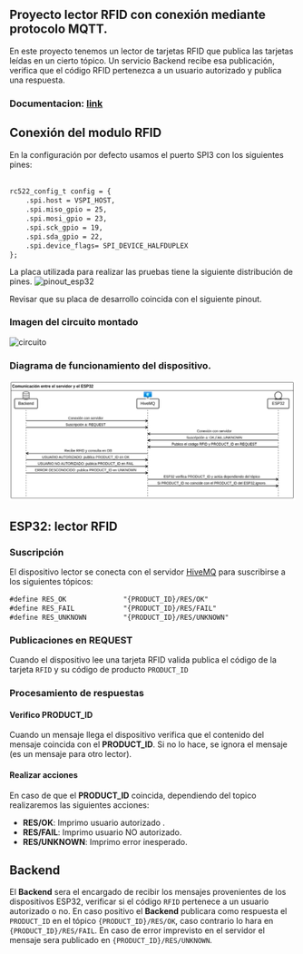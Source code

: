 ## Proyecto lector RFID con conexión mediante protocolo MQTT.

En este proyecto tenemos un lector de tarjetas RFID que publica las tarjetas leídas en un cierto tópico. Un servicio Backend recibe esa publicación, verifica que el código RFID pertenezca a un usuario autorizado y publica una respuesta.

### Documentacion: [link](https://exquisite-kangaroo-2adbdb.netlify.app/files.html)

## Conexión del modulo RFID    

En la configuración por defecto usamos el puerto SPI3 con los siguientes pines:
```

rc522_config_t config = {
    .spi.host = VSPI_HOST,
    .spi.miso_gpio = 25,
    .spi.mosi_gpio = 23, 
    .spi.sck_gpio = 19,
    .spi.sda_gpio = 22,
    .spi.device_flags= SPI_DEVICE_HALFDUPLEX
};
```

La placa utilizada para realizar las pruebas tiene la siguiente distribución de pines.
![pinout_esp32](./imgs/esp32_pinout.jpg)


Revisar que su placa de desarrollo coincida con el siguiente pinout.



### Imagen del circuito montado

![circuito](./imgs/circuito.jpg)





### Diagrama de funcionamiento del dispositivo.

![diagrama](./imgs/diagrama.png)







## ESP32: lector RFID




### Suscripción

El dispositivo lector se conecta con el servidor [HiveMQ](https://www.hivemq.com/) para suscribirse a los siguientes tópicos:

```
#define RES_OK              "{PRODUCT_ID}/RES/OK"
#define RES_FAIL            "{PRODUCT_ID}/RES/FAIL"
#define RES_UNKNOWN         "{PRODUCT_ID}/RES/UNKNOWN"
```
 
### Publicaciones en REQUEST

Cuando el dispositivo lee una tarjeta RFID valida publica el código de la tarjeta `RFID` y su código de producto `PRODUCT_ID`



### Procesamiento de respuestas

#### Verifico PRODUCT_ID 
Cuando un mensaje llega el dispositivo verifica que el contenido del mensaje coincida con  el __PRODUCT_ID__. Si no lo hace, se ignora el mensaje  (es un mensaje para otro lector).


#### Realizar acciones
En caso de que el __PRODUCT_ID__ coincida, dependiendo del topico realizaremos las siguientes acciones:
-   __RES/OK__:  Imprimo usuario autorizado .
-   __RES/FAIL__: Imprimo usuario NO autorizado.
-   __RES/UNKNOWN__: Imprimo error inesperado.




## Backend 
El __Backend__ sera el encargado de recibir los mensajes provenientes de los dispositivos ESP32, verificar si el código `RFID` pertenece a un usuario autorizado  o no. En caso positivo el __Backend__ publicara como respuesta el `PRODUCT_ID` en el tópico `{PRODUCT_ID}/RES/OK`, caso contrario lo hara en `{PRODUCT_ID}/RES/FAIL`. En caso de error imprevisto en el servidor el mensaje sera publicado en `{PRODUCT_ID}/RES/UNKNOWN`.

